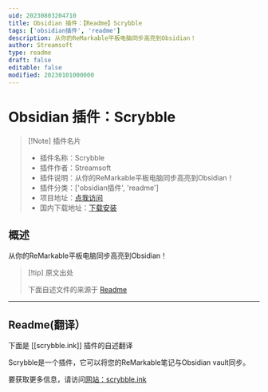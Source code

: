 ```yaml
---
uid: 20230803204710
title: Obsidian 插件：【Readme】Scrybble
tags: ['obsidian插件', 'readme']
description: 从你的ReMarkable平板电脑同步高亮到Obsidian！
author: Streamsoft
type: readme
draft: false
editable: false
modified: 20230101000000
---
```


# Obsidian 插件：Scrybble

> [!Note] 插件名片
> - 插件名称：Scrybble
> - 插件作者：Streamsoft
> - 插件说明：从你的ReMarkable平板电脑同步高亮到Obsidian！
> - 插件分类：['obsidian插件', 'readme']
> - 项目地址：[点我访问](https://github.com/Azeirah/scrybble)
> - 国内下载地址：[下载安装](https://pkmer.cn/products/plugin/pluginMarket/?scrybble.ink)

## 概述

从你的ReMarkable平板电脑同步高亮到Obsidian！



> [!tip] 原文出处
> 
>下面自述文件的来源于 [Readme](https://ghproxy.net/https://raw.githubusercontent.com/Azeirah/scrybble/main/README.md)
> 

---

## Readme(翻译）

下面是 [[scrybble.ink]] 插件的自述翻译


Scrybble是一个插件，它可以将您的ReMarkable笔记与Obsidian vault同步。

要获取更多信息，请访问[网站：scrybble.ink](https://scrybble.ink)



